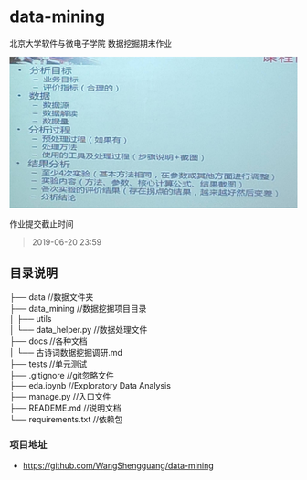# data-mining
北京大学软件与微电子学院 数据挖掘期末作业

![作业要求](docs/images/数据挖掘作业要求.jpg)

作业提交截止时间 
> 2019-06-20 23:59



##  目录说明     
├── data  //数据文件夹         
├── data_mining //数据挖掘项目目录   
│    ├── utils            
│    └── data_helper.py  //数据处理文件         
├── docs  //各种文档  
│    └── 古诗词数据挖掘调研.md   
├── tests  //单元测试  
├── .gitignore  //git忽略文件        
├── eda.ipynb  //Exploratory Data Analysis        
├── manage.py  //入口文件      
├── READEME.md  //说明文档   
└── requirements.txt  //依赖包   

### 项目地址 
- https://github.com/WangShengguang/data-mining
